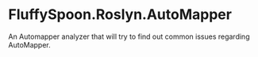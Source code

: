 # FluffySpoon.Roslyn.AutoMapper
An Automapper analyzer that will try to find out common issues regarding AutoMapper.
